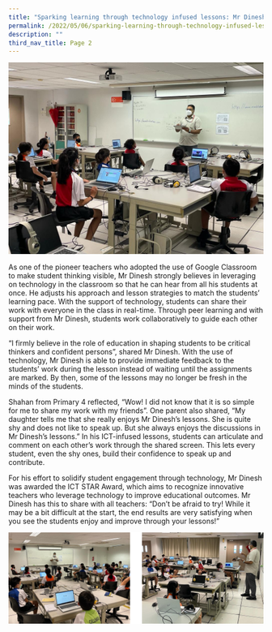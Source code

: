 ```yaml
---
title: "Sparking learning through technology infused lessons: Mr Dinesh"
permalink: /2022/05/06/sparking-learning-through-technology-infused-lessons-mr-dinesh/
description: ""
third_nav_title: Page 2
---
```

<img src="/images/Dinesh-2-Banner%20(1).jpeg">
<p>As one of the pioneer teachers who adopted the use of Google Classroom to make student thinking visible, Mr Dinesh strongly believes in leveraging on technology in the classroom so that he can hear from all his students at once. He adjusts his approach and lesson strategies to match the students’ learning pace. With the support of technology, students can share their work with everyone in the class in real-time. Through peer learning and with support from Mr Dinesh, students work collaboratively to guide each other on their work.</p>
<p>“I firmly believe in the role of education in shaping students to be critical thinkers and confident persons”, shared Mr Dinesh. With the use of technology, Mr Dinesh is able to provide immediate feedback to the students’ work during the lesson instead of waiting until the assignments are marked. By then, some of the lessons may no longer be fresh in the minds of the students.</p>
<p>Shahan from Primary 4 reflected, “Wow! I did not know that it is so simple for me to share my work with my friends”. One parent also shared, “My daughter tells me that she really enjoys Mr Dinesh’s lessons. She is quite shy and does not like to speak up. But she always enjoys the discussions in Mr Dinesh’s lessons.” In his ICT-infused lessons, students can articulate and comment on each other’s work through the shared screen. This lets every student, even the shy ones, build their confidence to speak up and contribute.</p>
<p>For his effort to solidify student engagement through technology, Mr Dinesh was awarded the ICT STAR Award, which aims to recognize innovative teachers who leverage technology to improve educational outcomes. Mr Dinesh has this to share with all teachers: “Don’t be afraid to try! While it may be a bit difficult at the start, the end results are very satisfying when you see the students enjoy and improve through your lessons!”</p>
<img src="/images/dineshh.jpg">